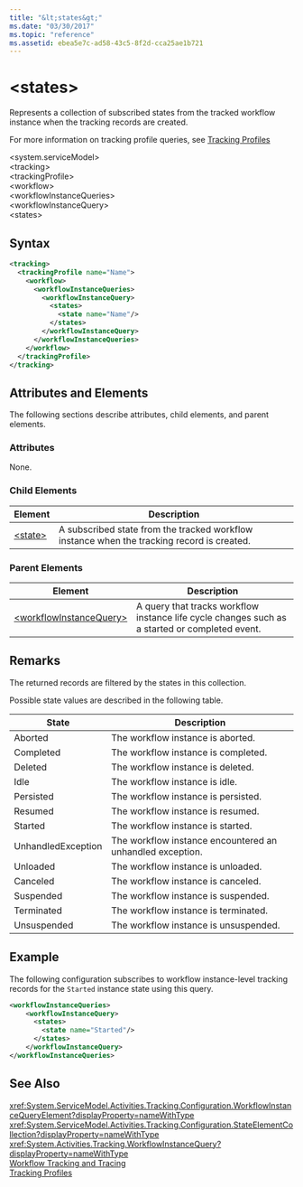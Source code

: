 ```yaml
---
title: "&lt;states&gt;"
ms.date: "03/30/2017"
ms.topic: "reference"
ms.assetid: ebea5e7c-ad58-43c5-8f2d-cca25ae1b721
---
```

# &lt;states&gt;
Represents a collection of subscribed states from the tracked workflow instance when the tracking records are created.  
  
 For more information on tracking profile queries, see [Tracking Profiles](../../../../../docs/framework/windows-workflow-foundation/tracking-profiles.md)  
  
\<system.serviceModel>  
\<tracking>  
\<trackingProfile>  
\<workflow>  
\<workflowInstanceQueries>  
\<workflowInstanceQuery>  
\<states>  
  
## Syntax  
  
```xml  
<tracking>
  <trackingProfile name="Name">
    <workflow>
      <workflowInstanceQueries>
        <workflowInstanceQuery>
          <states>
            <state name="Name"/>
          </states>
        </workflowInstanceQuery>
      </workflowInstanceQueries>
    </workflow>
  </trackingProfile>
</tracking>  
```  
  
## Attributes and Elements  
 The following sections describe attributes, child elements, and parent elements.  
  
### Attributes  
 None.  
  
### Child Elements  
  
|Element|Description|  
|-------------|-----------------|  
|[\<state>](../../../../../docs/framework/configure-apps/file-schema/windows-workflow-foundation/states.md)|A subscribed state from the tracked workflow instance when the tracking record is created.|  
  
### Parent Elements  
  
|Element|Description|  
|-------------|-----------------|  
|[\<workflowInstanceQuery>](../../../../../docs/framework/configure-apps/file-schema/windows-workflow-foundation/workflowinstancequery.md)|A query that tracks workflow instance life cycle changes such as a started or completed event.|  
  
## Remarks  
 The returned records are filtered by the states in this collection.  
  
 Possible state values are described in the following table.  
  
|State|Description|  
|-----------|-----------------|  
|Aborted|The workflow instance is aborted.|  
|Completed|The workflow instance is completed.|  
|Deleted|The workflow instance is deleted.|  
|Idle|The workflow instance is idle.|  
|Persisted|The workflow instance is persisted.|  
|Resumed|The workflow instance is resumed.|  
|Started|The workflow instance is started.|  
|UnhandledException|The workflow instance encountered an unhandled exception.|  
|Unloaded|The workflow instance is unloaded.|  
|Canceled|The workflow instance is canceled.|  
|Suspended|The workflow instance is suspended.|  
|Terminated|The workflow instance is terminated.|  
|Unsuspended|The workflow instance is unsuspended.|  
  
## Example  
 The following configuration subscribes to workflow instance-level tracking records for the `Started` instance state using this query.  
  
```xml  
<workflowInstanceQueries>  
    <workflowInstanceQuery>  
      <states>  
        <state name="Started"/>  
      </states>  
    </workflowInstanceQuery>  
</workflowInstanceQueries>  
```  
  
## See Also  
 <xref:System.ServiceModel.Activities.Tracking.Configuration.WorkflowInstanceQueryElement?displayProperty=nameWithType>       
 <xref:System.ServiceModel.Activities.Tracking.Configuration.StateElementCollection?displayProperty=nameWithType>       
 <xref:System.Activities.Tracking.WorkflowInstanceQuery?displayProperty=nameWithType>       
 [Workflow Tracking and Tracing](../../../../../docs/framework/windows-workflow-foundation/workflow-tracking-and-tracing.md)  
 [Tracking Profiles](../../../../../docs/framework/windows-workflow-foundation/tracking-profiles.md)
